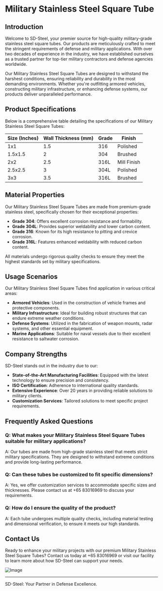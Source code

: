 # Military Stainless Steel Square Tube

## Introduction

Welcome to SD-Steel, your premier source for high-quality military-grade stainless steel square tubes. Our products are meticulously crafted to meet the stringent requirements of defense and military applications. With over two decades of experience in the industry, we have established ourselves as a trusted partner for top-tier military contractors and defense agencies worldwide.

Our Military Stainless Steel Square Tubes are designed to withstand the harshest conditions, ensuring reliability and durability in the most demanding environments. Whether you're outfitting armored vehicles, constructing military infrastructure, or enhancing defense systems, our products deliver unparalleled performance.

## Product Specifications

Below is a comprehensive table detailing the specifications of our Military Stainless Steel Square Tubes:

| **Size (Inches)** | **Wall Thickness (mm)** | **Grade** | **Finish** |
|-------------------|-------------------------|-----------|------------|
| 1x1               | 1.5                      | 316       | Polished   |
| 1.5x1.5           | 2                        | 304       | Brushed    |
| 2x2               | 2.5                      | 316L      | Mill Finish|
| 2.5x2.5           | 3                        | 304L      | Polished   |
| 3x3               | 3.5                      | 316L      | Brushed    |

## Material Properties

Our Military Stainless Steel Square Tubes are made from premium-grade stainless steel, specifically chosen for their exceptional properties:

- **Grade 304**: Offers excellent corrosion resistance and formability.
- **Grade 304L**: Provides superior weldability and lower carbon content.
- **Grade 316**: Known for its high resistance to pitting and crevice corrosion.
- **Grade 316L**: Features enhanced weldability with reduced carbon content.

All materials undergo rigorous quality checks to ensure they meet the highest standards set by military specifications.

## Usage Scenarios

Our Military Stainless Steel Square Tubes find application in various critical areas:

- **Armored Vehicles**: Used in the construction of vehicle frames and protective components.
- **Military Infrastructure**: Ideal for building robust structures that can endure extreme weather conditions.
- **Defense Systems**: Utilized in the fabrication of weapon mounts, radar systems, and other essential equipment.
- **Marine Applications**: Suitable for naval vessels due to their excellent resistance to saltwater corrosion.

## Company Strengths

SD-Steel stands out in the industry due to our:

- **State-of-the-Art Manufacturing Facilities**: Equipped with the latest technology to ensure precision and consistency.
- **ISO Certification**: Adherence to international quality standards.
- **Extensive Experience**: Over 20 years in providing reliable solutions to military clients.
- **Customization Services**: Tailored solutions to meet specific project requirements.

## Frequently Asked Questions

### Q: What makes your Military Stainless Steel Square Tubes suitable for military applications?

A: Our tubes are made from high-grade stainless steel that meets strict military specifications. They are designed to withstand extreme conditions and provide long-lasting performance.

### Q: Can these tubes be customized to fit specific dimensions?

A: Yes, we offer customization services to accommodate specific sizes and thicknesses. Please contact us at +65 83016969 to discuss your requirements.

### Q: How do I ensure the quality of the product?

A: Each tube undergoes multiple quality checks, including material testing and dimensional verification, to ensure it meets our high standards.

## Contact Us

Ready to enhance your military projects with our premium Military Stainless Steel Square Tubes? Contact us today at +65 83016969 or visit our facility to learn more about how SD-Steel can support your needs.

![Image](https://github.com/user-attachments/assets/2567258e-e124-4816-932d-1809bd27ef0b)

---

SD-Steel: Your Partner in Defense Excellence.